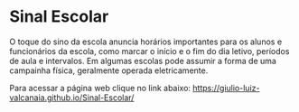 # Sinal Escolar
O toque do sino da escola anuncia horários importantes para os alunos e funcionários da escola, como marcar o início e o fim do dia letivo, períodos de aula e intervalos. Em algumas escolas pode assumir a forma de uma campainha física, geralmente operada eletricamente.

Para acessar a página web clique no link abaixo:
https://giulio-luiz-valcanaia.github.io/Sinal-Escolar/

